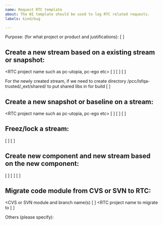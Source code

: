 ```yaml
---
name: Request RTC template
about: The WI template should be used to log RTC related requests.
labels: kind/bug

---
```


Purpose: (for what project or product and justifications): [  ]

Create a new stream based on a existing stream or snapshot:
--------------------------------------------------------------------------
   <RTC project name  such as pc-utopia, pc-ego etc>     [   ]
   <Based stream or snapshot name the new stream is cut from>     [  ]
   <New stream name>   [      ]

For the newly created stream, if we need to create directory /pcc/lsfqa-trusted/<component>_ext/shared/<stream> to put shared libs in for build
[                       ]


Create a new snapshot or baseline on a stream:
---------------------------------------------------------
   <RTC project name  such as pc-utopia, pc-ego etc>     [   ]
   <Stream name> [   ]
   <New snapshot or baseline name> [   ]


Freez/lock a stream:
------------------------
   <Stream name>  [   ]
   <Frozen period> [   ]


Create new component and new stream based on the new component:
--------------------------------------------------------------------------------------
   <RTC project name to add this new component> [     ]
   <New component name> [    ]
   <New stream name> [    ]


Migrate code module from CVS or SVN to RTC:
-------------------------------------------------------
   <CVS or SVN module and branch name(s) [     ]
   <RTC project name to migrate to  [    ]


Others (please specify):
